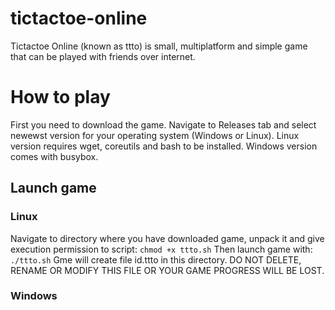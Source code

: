 # tictactoe-online
Tictactoe Online (known as ttto) is small, multiplatform and simple game that can be played with friends over internet.
# How to play
First you need to download the game. Navigate to Releases tab and select newewst version for your operating system (Windows or Linux). Linux version requires wget, coreutils and bash to be installed. Windows version comes with busybox.
## Launch game
### Linux
Navigate to directory where you have downloaded game, unpack it and give execution permission to script:
```chmod +x ttto.sh```
Then launch game with:
```./ttto.sh```
Gme will create file id.ttto in this directory. DO NOT DELETE, RENAME OR MODIFY THIS FILE OR YOUR GAME PROGRESS WILL BE LOST.
### Windows
